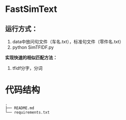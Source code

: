 # FastSimText

## 运行方式：

1. data中放问句文件（车名.txt），标准句文件（零件名.txt）
2. python SimTFIDF.py

**实现快速的相似匹配方法：**

1. tfidf分字，分词

# 代码结构

```
.
├── README.md
└── requirements.txt
```

